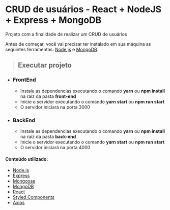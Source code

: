# CRUD de usuários - React + NodeJS + Express + MongoDB

 

Projeto com a finalidade de realizar um CRUD de usuários




Antes de começar, você vai precisar ter instalado em sua máquina as seguintes ferramentas:
[Node.js](https://nodejs.org/en/) e [MongoDB](https://www.mongodb.com/pt-br).




> ## **Executar projeto**
- ### FrontEnd
    - Instale as dependencias executando o comando **yarn** ou **npm install** na raiz da pasta **front-end**
    - Inicie o servidor executando o comando **yarn start** ou **npm run start**
    - O servidor iniciará na porta 3000
- ### BackEnd
    - Instale as dependencias executando o comando **yarn** ou **npm install** na raiz da pasta **back-end**
    - Inicie o servidor executando o comando **yarn start** ou **npm run start**
    - O servidor iniciará na porta 4000
          



 #### **Conteúdo utilizado**:    
- [Node.js](https://nodejs.org/en/)
- [Express](https://expressjs.com/pt-br/)
- [Mongoose](https://mongoosejs.com)
- [MongoDB](https://www.mongodb.com/pt-br)
- [React](https://pt-br.reactjs.org)
- [Styled Components](https://styled-components.com)
- [Axios](https://axios-http.com/)